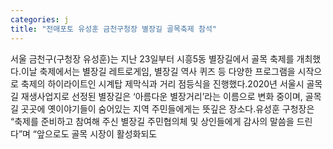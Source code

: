 ```yaml
---
categories: j
title: "전매포토 유성훈 금천구청장 별장길 골목축제 참석"
---
```

서울 금천구(구청장 유성훈)는 지난 23일부터 시흥5동 별장길에서 골목 축제를 개최했다.이날 축제에서는 별장길 레트로게임, 별장길 역사 퀴즈 등 다양한 프로그램을 시작으로 축제의 하이라이트인 시계탑 제막식과 거리 점등식을 진행했다.2020년 서울시 골목길 재생사업지로 선정된 별장길은 ‘아름다운 별장거리’라는 이름으로 변화 중이며, 골목길 곳곳에 옛이야기들이 숨어있는 지역 주민들에게는 뜻깊은 장소다.유성훈 구청장은 “축제를 준비하고 참여해 주신 별장길 주민협의체 및 상인들에게 감사의 말씀을 드린다”며 “앞으로도 골목 시장이 활성화되도